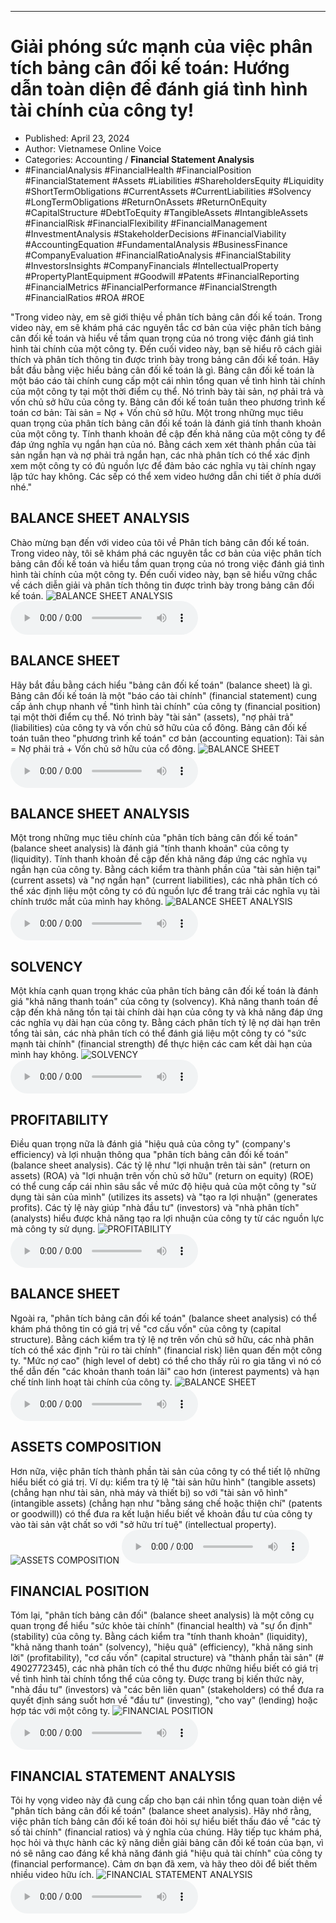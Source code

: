 
---

# Giải phóng sức mạnh của việc phân tích bảng cân đối kế toán: Hướng dẫn toàn diện để đánh giá tình hình tài chính của công ty!

- Published: April 23, 2024
- Author: Vietnamese Online Voice
- Categories: Accounting / **Financial Statement Analysis**
- #FinancialAnalysis #FinancialHealth #FinancialPosition #FinancialStatement #Assets #Liabilities #ShareholdersEquity #Liquidity #ShortTermObligations #CurrentAssets #CurrentLiabilities #Solvency #LongTermObligations #ReturnOnAssets #ReturnOnEquity #CapitalStructure #DebtToEquity #TangibleAssets #IntangibleAssets #FinancialRisk #FinancialFlexibility #FinancialManagement #InvestmentAnalysis #StakeholderDecisions #FinancialViability #AccountingEquation #FundamentalAnalysis #BusinessFinance #CompanyEvaluation #FinancialRatioAnalysis #FinancialStability #InvestorsInsights #CompanyFinancials #IntellectualProperty #PropertyPlantEquipment #Goodwill #Patents #FinancialReporting #FinancialMetrics #FinancialPerformance #FinancialStrength #FinancialRatios #ROA #ROE

"Trong video này, em sẽ giới thiệu về phân tích bảng cân đối kế toán. Trong video này, em sẽ khám phá các nguyên tắc cơ bản của việc phân tích bảng cân đối kế toán và hiểu về tầm quan trọng của nó trong việc đánh giá tình hình tài chính của một công ty. Đến cuối video này, bạn sẽ hiểu rõ cách giải thích và phân tích thông tin được trình bày trong bảng cân đối kế toán. Hãy bắt đầu bằng việc hiểu bảng cân đối kế toán là gì. Bảng cân đối kế toán là một báo cáo tài chính cung cấp một cái nhìn tổng quan về tình hình tài chính của một công ty tại một thời điểm cụ thể. Nó trình bày tài sản, nợ phải trả và vốn chủ sở hữu của công ty. Bảng cân đối kế toán tuân theo phương trình kế toán cơ bản: Tài sản = Nợ + Vốn chủ sở hữu. Một trong những mục tiêu quan trọng của phân tích bảng cân đối kế toán là đánh giá tính thanh khoản của một công ty. Tính thanh khoản đề cập đến khả năng của một công ty để đáp ứng nghĩa vụ ngắn hạn của nó. Bằng cách xem xét thành phần của tài sản ngắn hạn và nợ phải trả ngắn hạn, các nhà phân tích có thể xác định xem một công ty có đủ nguồn lực để đảm bảo các nghĩa vụ tài chính ngay lập tức hay không. Các sếp có thể xem video hướng dẫn chi tiết ở phía dưới nhé."


## BALANCE SHEET ANALYSIS

Chào mừng bạn đến với video của tôi về Phân tích bảng cân đối kế toán. Trong video này, tôi sẽ khám phá các nguyên tắc cơ bản của việc phân tích bảng cân đối kế toán và hiểu tầm quan trọng của nó trong việc đánh giá tình hình tài chính của một công ty. Đến cuối video này, bạn sẽ hiểu vững chắc về cách diễn giải và phân tích thông tin được trình bày trong bảng cân đối kế toán.
![BALANCE SHEET ANALYSIS](https://http-archiver-apis-production-80.schnworks.com/storage/images/transitions/2024-04-23/transition-12843735192-Montserrat-ExtraBold-004895.jpg)
<audio controls>
    <source src="https://http-archiver-apis-production-80.schnworks.com/storage/audio/file-27503475472.mp3" type="audio/mpeg">
</audio>



## BALANCE SHEET

Hãy bắt đầu bằng cách hiểu "bảng cân đối kế toán" (balance sheet) là gì. Bảng cân đối kế toán là một "báo cáo tài chính" (financial statement) cung cấp ảnh chụp nhanh về "tình hình tài chính" của công ty (financial position) tại một thời điểm cụ thể. Nó trình bày "tài sản" (assets), "nợ phải trả" (liabilities) của công ty và vốn chủ sở hữu của cổ đông. Bảng cân đối kế toán tuân theo "phương trình kế toán" cơ bản (accounting equation): Tài sản = Nợ phải trả + Vốn chủ sở hữu của cổ đông.
![BALANCE SHEET](https://http-archiver-apis-production-80.schnworks.com/storage/images/transitions/2024-04-23/transition--37164650017-Montserrat-Thin-673AB7.jpg)
<audio controls>
    <source src="https://http-archiver-apis-production-80.schnworks.com/storage/audio/file-1523605190.mp3" type="audio/mpeg">
</audio>



## BALANCE SHEET ANALYSIS

Một trong những mục tiêu chính của "phân tích bảng cân đối kế toán" (balance sheet analysis) là đánh giá "tính thanh khoản" của công ty (liquidity). Tính thanh khoản đề cập đến khả năng đáp ứng các nghĩa vụ ngắn hạn của công ty. Bằng cách kiểm tra thành phần của "tài sản hiện tại" (current assets) và "nợ ngắn hạn" (current liabilities), các nhà phân tích có thể xác định liệu một công ty có đủ nguồn lực để trang trải các nghĩa vụ tài chính trước mắt của mình hay không.
![BALANCE SHEET ANALYSIS](https://http-archiver-apis-production-80.schnworks.com/storage/images/transitions/2024-04-23/transition-16605522240-Montserrat-SemiBold-7B1FA2.jpg)
<audio controls>
    <source src="https://http-archiver-apis-production-80.schnworks.com/storage/audio/file-22303195594.mp3" type="audio/mpeg">
</audio>



## SOLVENCY

Một khía cạnh quan trọng khác của phân tích bảng cân đối kế toán là đánh giá "khả năng thanh toán" của công ty (solvency). Khả năng thanh toán đề cập đến khả năng tồn tại tài chính dài hạn của công ty và khả năng đáp ứng các nghĩa vụ dài hạn của công ty. Bằng cách phân tích tỷ lệ nợ dài hạn trên tổng tài sản, các nhà phân tích có thể đánh giá liệu một công ty có "sức mạnh tài chính" (financial strength) để thực hiện các cam kết dài hạn của mình hay không.
![SOLVENCY](https://http-archiver-apis-production-80.schnworks.com/storage/images/transitions/2024-04-23/transition--1598212308-Montserrat-Thin-880E4F.jpg)
<audio controls>
    <source src="https://http-archiver-apis-production-80.schnworks.com/storage/audio/file-3853608081.mp3" type="audio/mpeg">
</audio>



## PROFITABILITY

Điều quan trọng nữa là đánh giá "hiệu quả của công ty" (company's efficiency) và lợi nhuận thông qua "phân tích bảng cân đối kế toán" (balance sheet analysis). Các tỷ lệ như "lợi nhuận trên tài sản" (return on assets) (ROA) và "lợi nhuận trên vốn chủ sở hữu" (return on equity) (ROE) có thể cung cấp cái nhìn sâu sắc về mức độ hiệu quả của một công ty "sử dụng tài sản của mình" (utilizes its assets) và "tạo ra lợi nhuận" (generates profits). Các tỷ lệ này giúp "nhà đầu tư" (investors) và "nhà phân tích" (analysts) hiểu được khả năng tạo ra lợi nhuận của công ty từ các nguồn lực mà công ty sử dụng.
![PROFITABILITY](https://http-archiver-apis-production-80.schnworks.com/storage/images/transitions/2024-04-23/transition-1947813898-Montserrat-Bold-303F9F.jpg)
<audio controls>
    <source src="https://http-archiver-apis-production-80.schnworks.com/storage/audio/file-16037439504.mp3" type="audio/mpeg">
</audio>



## BALANCE SHEET

Ngoài ra, "phân tích bảng cân đối kế toán" (balance sheet analysis) có thể khám phá thông tin có giá trị về "cơ cấu vốn" của công ty (capital structure). Bằng cách kiểm tra tỷ lệ nợ trên vốn chủ sở hữu, các nhà phân tích có thể xác định "rủi ro tài chính" (financial risk) liên quan đến một công ty. "Mức nợ cao" (high level of debt) có thể cho thấy rủi ro gia tăng vì nó có thể dẫn đến "các khoản thanh toán lãi" cao hơn (interest payments) và hạn chế tính linh hoạt tài chính của công ty.
![BALANCE SHEET](https://http-archiver-apis-production-80.schnworks.com/storage/images/transitions/2024-04-23/transition-6140484691-Montserrat-Medium-9C27B0.jpg)
<audio controls>
    <source src="https://http-archiver-apis-production-80.schnworks.com/storage/audio/file-35149465100.mp3" type="audio/mpeg">
</audio>



## ASSETS COMPOSITION

Hơn nữa, việc phân tích thành phần tài sản của công ty có thể tiết lộ những hiểu biết có giá trị. Ví dụ: kiểm tra tỷ lệ "tài sản hữu hình" (tangible assets) (chẳng hạn như tài sản, nhà máy và thiết bị) so với "tài sản vô hình" (intangible assets) (chẳng hạn như "bằng sáng chế hoặc thiện chí" (patents or goodwill)) có thể đưa ra kết luận hiểu biết về khoản đầu tư của công ty vào tài sản vật chất so với "sở hữu trí tuệ" (intellectual property).
![ASSETS COMPOSITION](https://http-archiver-apis-production-80.schnworks.com/storage/images/transitions/2024-04-23/transition-7126245758-Montserrat-Bold-283593.jpg)
<audio controls>
    <source src="https://http-archiver-apis-production-80.schnworks.com/storage/audio/file-42453835308.mp3" type="audio/mpeg">
</audio>



## FINANCIAL POSITION

Tóm lại, "phân tích bảng cân đối" (balance sheet analysis) là một công cụ quan trọng để hiểu "sức khỏe tài chính" (financial health) và "sự ổn định" (stability) của công ty. Bằng cách kiểm tra "tính thanh khoản" (liquidity), "khả năng thanh toán" (solvency), "hiệu quả" (efficiency), "khả năng sinh lời" (profitability), "cơ cấu vốn" (capital structure) và "thành phần tài sản" (# 4902772345), các nhà phân tích có thể thu được những hiểu biết có giá trị về tình hình tài chính tổng thể của công ty. Được trang bị kiến ​​thức này, "nhà đầu tư" (investors) và "các bên liên quan" (stakeholders) có thể đưa ra quyết định sáng suốt hơn về "đầu tư" (investing), "cho vay" (lending) hoặc hợp tác với một công ty.
![FINANCIAL POSITION](https://http-archiver-apis-production-80.schnworks.com/storage/images/transitions/2024-04-23/transition--37738352940-Montserrat-Thin-673AB7.jpg)
<audio controls>
    <source src="https://http-archiver-apis-production-80.schnworks.com/storage/audio/file-16956005902.mp3" type="audio/mpeg">
</audio>



## FINANCIAL STATEMENT ANALYSIS

Tôi hy vọng video này đã cung cấp cho bạn cái nhìn tổng quan toàn diện về "phân tích bảng cân đối kế toán" (balance sheet analysis). Hãy nhớ rằng, việc phân tích bảng cân đối kế toán đòi hỏi sự hiểu biết thấu đáo về "các tỷ số tài chính" (financial ratios) và ý nghĩa của chúng. Hãy tiếp tục khám phá, học hỏi và thực hành các kỹ năng diễn giải bảng cân đối kế toán của bạn, vì nó sẽ nâng cao đáng kể khả năng đánh giá "hiệu quả tài chính" của công ty (financial performance). Cảm ơn bạn đã xem, và hãy theo dõi để biết thêm nhiều video hữu ích.
![FINANCIAL STATEMENT ANALYSIS](https://http-archiver-apis-production-80.schnworks.com/storage/images/transitions/2024-04-23/transition--24726110093-Montserrat-Regular-9C27B0.jpg)
<audio controls>
    <source src="https://http-archiver-apis-production-80.schnworks.com/storage/audio/file-32965428633.mp3" type="audio/mpeg">
</audio>


